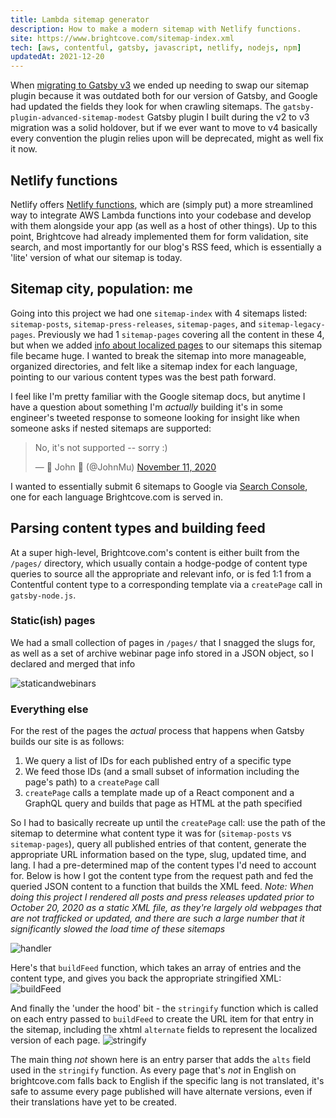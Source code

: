 ```yaml
---
title: Lambda sitemap generator
description: How to make a modern sitemap with Netlify functions.
site: https://www.brightcove.com/sitemap-index.xml
tech: [aws, contentful, gatsby, javascript, netlify, nodejs, npm]
updatedAt: 2021-12-20
---
```


When [migrating to Gatsby v3](https://larocque.dev/projects/gatsby-v3-migration "Gatsby v2 to v3 migration project") we ended up needing to swap our sitemap plugin because it was outdated both for our version of Gatsby, and Google had updated the fields they look for when crawling sitemaps. The `gatsby-plugin-advanced-sitemap-modest` Gatsby plugin I built during the v2 to v3 migration was a solid holdover, but if we ever want to move to v4 basically every convention the plugin relies upon will be deprecated, might as well fix it now.

## Netlify functions

Netlify offers [Netlify functions](https://www.netlify.com/products/functions/ "Netlify function product page"), which are (simply put) a more streamlined way to integrate AWS Lambda functions into your codebase and develop with them alongside your app (as well as a host of other things). Up to this point, Brightcove had already implemented them for form validation, site search, and most importantly for our blog's RSS feed, which is essentially a 'lite' version of what our sitemap is today.

## Sitemap city, population: me

Going into this project we had one `sitemap-index` with 4 sitemaps listed: `sitemap-posts`, `sitemap-press-releases`, `sitemap-pages`, and `sitemap-legacy-pages`. Previously we had 1 `sitemap-pages` covering all the content in these 4, but when we added [info about localized pages](https://developers.google.com/search/docs/advanced/crawling/localized-versions#sitemap "Google documentation on sitemap localization") to our sitemaps this sitemap file became huge. I wanted to break the sitemap into more manageable, organized directories, and felt like a sitemap index for each language, pointing to our various content types was the best path forward.

I feel like I'm pretty familiar with the Google sitemap docs, but anytime I have a question about something I'm _actually_ building it's in some engineer's tweeted response to someone looking for insight like when someone asks if nested sitemaps are supported:

<blockquote class="twitter-tweet"><p lang="en" dir="ltr">No, it&#39;s not supported -- sorry :)</p>&mdash; 🧀 John 🧀 (@JohnMu) <a href="https://twitter.com/JohnMu/status/1326481165491048450?ref_src=twsrc%5Etfw">November 11, 2020</a></blockquote> <script async src="https://platform.twitter.com/widgets.js" charset="utf-8"></script>

I wanted to essentially submit 6 sitemaps to Google via [Search Console](https://search.google.com/search-console/about "Google Search Console about page"), one for each language Brightcove.com is served in.

## Parsing content types and building feed

At a super high-level, Brightcove.com's content is either built from the `/pages/` directory, which usually contain a hodge-podge of content type queries to source all the appropriate and relevant info, or is fed 1:1 from a Contentful content type to a corresponding template via a `createPage` call in `gatsby-node.js`.

### Static(ish) pages

We had a small collection of pages in `/pages/` that I snagged the slugs for, as well as a set of archive webinar page info stored in a JSON object, so I declared and merged that info

![staticandwebinars](//images.ctfassets.net/i1trowbjm312/3KqxDaIxyPy55IHnG1izVL/0693f055252f33bcc3ec3ea0cef4d3d5/staticandwebinars.png)

### Everything else

For the rest of the pages the _actual_ process that happens when Gatsby builds our site is as follows:

1. We query a list of IDs for each published entry of a specific type
2. We feed those IDs (and a small subset of information including the page's path) to a `createPage` call
3. `createPage` calls a template made up of a React component and a GraphQL query and builds that page as HTML at the path specified

So I had to basically recreate up until the `createPage` call: use the path of the sitemap to determine what content type it was for (`sitemap-posts` vs `sitemap-pages`), query all published entries of that content, generate the appropriate URL information based on the type, slug, updated time, and lang. I had a pre-determined map of the content types I'd need to account for. Below is how I got the content type from the request path and fed the queried JSON content to a function that builds the XML feed. _Note: When doing this project I rendered all posts and press releases updated prior to October 20, 2020 as a static XML file, as they're largely old webpages that are not trafficked or updated, and there are such a large number that it significantly slowed the load time of these sitemaps_

![handler](//images.ctfassets.net/i1trowbjm312/74loZ7kCsnDHB4HRXqgxNC/57d28a4eee01be006f82ae2cafa56ef7/handler.png)

Here's that `buildFeed` function, which takes an array of entries and the content type, and gives you back the appropriate stringified XML:
![buildFeed](//images.ctfassets.net/i1trowbjm312/4ydIQRNKV63vdslW7SuEuc/9ad90c6fff5058af9131f065f2ac93e1/buildFeed.png)

And finally the 'under the hood' bit - the `stringify` function which is called on each entry passed to `buildFeed` to create the URL item for that entry in the sitemap, including the xhtml `alternate` fields to represent the localized version of each page.
![stringify](//images.ctfassets.net/i1trowbjm312/6Lt7rXPTPbwxQ4XQpbPKHj/df6143acaee411ad57161ce3b549ea59/stringify.png)

The main thing _not_ shown here is an entry parser that adds the `alts` field used in the `stringify` function. As every page that's _not_ in English on brightcove.com falls back to English if the specific lang is not translated, it's safe to assume every page published will have alternate versions, even if their translations have yet to be created.
